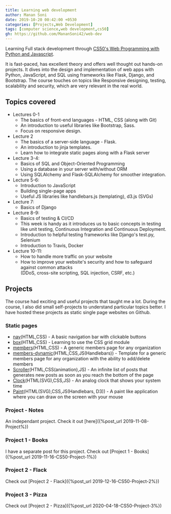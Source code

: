 ```yaml
---
title: Learning web development
author: Manan Soni
date: 2019-10-20 00:42:00 +0530
categories: [Projects,Web Development]
tags: [computer science,web development,cs50]
gh: https://github.com/MananSoni42/web-dev
---
```


Learning Full stack development through [CS50's Web Programming with Python and Javascript](https://www.youtube.com/watch?v=EOZDjqwvVG8&list=PLhQjrBD2T382hIW-IsOVuXP1uMzEvmcE5&index=1).

It is fast-paced, has excellent theory and offers well thought out hands-on projects. It dives into the design and implementation of web apps with Python, JavaScript, and SQL using frameworks like Flask, Django, and Bootstrap. The course touches on topics like Responsive designing, testing, scalability and security, which are very relevant in the real world.

## Topics covered
* Lectures 0-1
  * The basics of front-end languages - HTML, CSS (along with Git)
  * An introduction to useful libraries like Bootstrap, Sass.
  * Focus on responsive design.
* Lecture 2
  * The basics of a server-side language - Flask.
  * An introduction to jinja templates.
  * Learn how to integrate static pages along with a Flask server
* Lecture 3-4:
  * Basics of SQL and Object-Oriented Programming
  * Using a database in your server with/without ORM
  * Using SQLAlchemy and Flask-SQLAlchemy for smoother integration.
* Lecture 5-6:
  * Introduction to JavaScript
  * Building single-page apps
  * Useful JS libraries like handlebars.js (templating), d3.js (SVGs)
* Lecture 7:
  * Basics of Django
* Lecture 8-9:
  * Basics of testing & CI/CD
  * This week is handy as it introduces us to basic concepts in testing like unit testing, Continuous Integration and Continuous Deployment.
  * Introduction to helpful testing frameworks like Django's test.py, Selenium
  * Introduction to Travis, Docker
* Lecture 10-11:
  * How to handle more traffic on your website
  * How to improve your website's security and how to safeguard against common attacks  
  (DDoS, cross-site scripting, SQL injection, CSRF, etc.)  

## Projects
The course had exciting and useful projects that taught me a lot. During the course, I also did small self-projects to understand particular topics better. I have hosted these projects as static single page websites on Github.

### Static pages
* [nav](https://manansoni42.github.io/web-dev/frontend/nav.html)(HTML,CSS) - A basic navigation bar with clickable buttons
* [box](https://manansoni42.github.io/web-dev/frontend/box.html)(HTML,CSS) - Learning to use the CSS grid module
* [members](https://manansoni42.github.io/web-dev/frontend/members.html)(HTML,CSS) - A generic members page for any organization
* [members-dynamic](https://manansoni42.github.io/web-dev/frontend/members-dynamic.html)(HTML,CSS,JS(Handlebars)) - Template for a generic members page for any organization with the ability to add/delete members
* [Scroller](https://manansoni42.github.io/web-dev/frontend/inf_scroll.html)(HTML,CSS(animation),JS) - An infinite list of posts that generates new posts as soon as you reach the bottom of the page
* [Clock](https://manansoni42.github.io/web-dev/frontend/clock.html)(HTML(SVG),CSS,JS) - An analog clock that shows your system time
* [Paint](https://manansoni42.github.io/web-dev/frontend/paint.html)(HTML(SVG),CSS,JS(Handlebars, D3)) - A paint like application where you can draw on the screen with your mouse

### Project - Notes
An independant project. Check it out [here]({%post_url 2019-11-08-Project%})
### Project 1 - Books
I have a separate post for this project. Check out [Project 1 - Books]({%post_url 2019-11-16-CS50-Project-1%})
### Project 2 - Flack
Check out [Project 2 - Flack]({%post_url 2019-12-16-CS50-Project-2%})
### Project 3 - Pizza
Check out [Project 2 - Pizza]({%post_url 2020-04-18-CS50-Project-3%})
